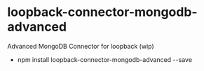 # loopback-connector-mongodb-advanced

Advanced MongoDB Connector for loopback (wip)

* npm install loopback-connector-mongodb-advanced --save
